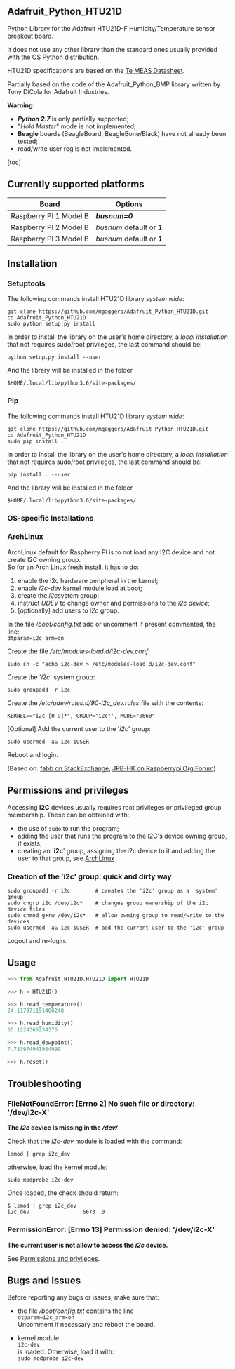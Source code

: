 ## Adafruit_Python_HTU21D

Python Library for the Adafruit HTU21D-F Humidity/Temperature sensor breakout board.

It does not use any other library than the standard ones usually provided with the OS Python distribution.

HTU21D specifications are based on the [Te MEAS Datasheet](http://www.te.com/commerce/DocumentDelivery/DDEController?Action=showdoc&DocId=Data+Sheet%7FHPC199_6%7FA6%7Fpdf%7FEnglish%7FENG_DS_HPC199_6_A6.pdf%7FHPP845E031).

Partially based on the code of the Adafruit_Python_BMP library written by Tony DiCola for Adafruit Industries.

**Warning**:

* ***Python 2.7*** is only partially supported;
* "*Hold Master*" mode is not implemented;
* **Beagle** boards (BeagleBoard, BeagleBone/Black) have not already been tested;
* read/write user reg is not implemented.

[toc]

## Currently supported platforms
|                  Board | Options                     |
| ---------------------- | --------------------------- |
| Raspberry PI 1 Model B | ***busnum=0***              |
| Raspberry PI 2 Model B | *busnum* default or ***1*** |
| Raspberry PI 3 Model B | *busnum* default or ***1*** |

## Installation

### Setuptools
The following commands install HTU21D library *system wide*:

~~~console
git clone https://github.com/mgaggero/Adafruit_Python_HTU21D.git
cd Adafruit_Python_HTU21D
sudo python setup.py install
~~~

In order to install the library on the user's home directory, a *local installation* that not requires sudo/root privileges, the last command should be:

~~~console
python setup.py install --user
~~~

And the library will be installed in the folder 

~~~console
$HOME/.local/lib/python3.6/site-packages/
~~~

### Pip

The following commands install HTU21D library *system wide*:

~~~console
git clone https://github.com/mgaggero/Adafruit_Python_HTU21D.git
cd Adafruit_Python_HTU21D
sudo pip install .
~~~

In order to install the library on the user's home directory, a *local installation* that not requires sudo/root privileges, the last command should be:

~~~console
pip install . --user
~~~

And the library will be installed in the folder 

~~~console
$HOME/.local/lib/python3.6/site-packages/
~~~

### OS-specific Installations
### ArchLinux
ArchLinux default for Raspberry PI is to not load any I2C device and not create I2C owning group.  
So for an Arch Linux fresh install, it has to do:

1. enable the i2c hardware peripheral in the kernel;
1. enable *i2c-dev* kernel module load at boot;
1. create the *i2c*system group;
1. instruct *UDEV* to change owner and permissions to the *i2c device*;
1. [optionally] add users to *i2c* group.

In the file */boot/config.txt* add or uncomment if present commented, the line:  
`dtparam=i2c_arm=on`

Create the file */etc/modules-load.d/i2c-dev.conf*:  

~~~console
sudo sh -c "echo i2c-dev > /etc/modules-load.d/i2c-dev.conf"
~~~

Create the '*i2c*' system group:

~~~console
sudo groupadd -r i2c
~~~

Create the */etc/udev/rules.d/90-i2c_dev.rules* file with the contents:

~~~udev
KERNEL=="i2c-[0-9]*", GROUP="i2c"', MODE="0660"
~~~

[Optional] Add the current user to the '*i2c*' group:

~~~console
sudo usermod -aG i2c $USER
~~~

Reboot and login.

(Based on: [fabb on StackExchange](https://raspberrypi.stackexchange.com/questions/4468/i2c-group-on-arch),
[JPB-HK on Raspberrypi.Org Forum](https://www.raspberrypi.org/forums/viewtopic.php?p=238003#p238003))

## Permissions and privileges
Accessing **I2C** devices usually requires root privileges or privileged group membership. These can be obtained with:

* the use of `sudo` to run the program;
* adding the user that runs the program to the I2C's device owning group, if exists;
* creating an '**i2c**' group, assigning the i2c device to it and adding the user to that group, see [ArchLinux](#archlinux)

### Creation of the 'i2c' group: quick and dirty way
~~~console
sudo groupadd -r i2c        # creates the 'i2c' group as a 'system' group
sudo chgrp i2c /dev/i2c*    # changes group ownership of the i2c device files
sudo chmod g+rw /dev/i2c*   # allow owning group to read/write to the devices
sudo usermod -aG i2c $USER  # add the current user to the 'i2c' group
~~~
Logout and re-login.

## Usage
~~~python
>>> from Adafruit_HTU21D.HTU21D import HTU21D

>>> h = HTU21D()

>>> h.read_temperature()
24.117971191406248

>>> h.read_humidity()
35.1224365234375

>>> h.read_dewpoint()
7.783974941964999

>>> h.reset()
~~~

## Troubleshooting
### FileNotFoundError: [Errno 2] No such file or directory: '/dev/i2c-X'
**The *i2c* device is missing in the */dev/***

Check that the *i2c-dev* module is loaded with the command:

~~~console
lsmod | grep i2c_dev
~~~

otherwise, load the kernel module:

~~~console
sudo modprobe i2c-dev
~~~

Once loaded, the check should return:

~~~console
$ lsmod | grep i2c_dev
i2c_dev                 6673  0
~~~

### PermissionError: [Errno 13] Permission denied: '/dev/i2c-X'
**The current user is not allow to access the *i2c* device.**

See [Permissions and privileges](#Permissions-and-privileges#).

## Bugs and Issues
Before reporting any bugs or issues, make sure that:

* the file */boot/config.txt* contains the line  
`dtparam=i2c_arm=on`  
Uncomment if necessary and reboot the board.


* kernel module  
`i2c-dev`  
is loaded. Otherwise, load it with:  
`sudo modprobe i2c-dev`
